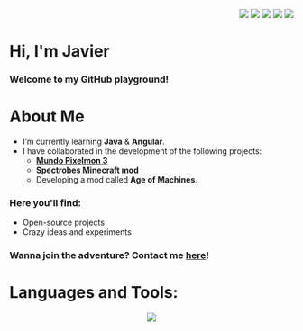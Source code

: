 <p align="right">
  <a href="https://twitter.com/jvprz__"><img src="https://skillicons.dev/icons?i=twitter"/></a>
  <a href="https://linkedin.com/in/jvprz"><img src="https://skillicons.dev/icons?i=linkedin"/></a>
  <a href="https://stackoverflow.com/users/13748819/jprimee"><img src="https://skillicons.dev/icons?i=stackoverflow"/></a>
  <a href="https://instagram.com/jvprz_"><img src="https://skillicons.dev/icons?i=instagram"/></a>
  <a href="https://discord.gg/JPrimee#3974"><img src="https://skillicons.dev/icons?i=discord"/></a>
</p>

<h1>Hi, I'm Javier</h1>
<h3>Welcome to my GitHub playground!</h3>

# About Me
- I’m currently learning **Java** & **Angular**.
- I have collaborated in the development of the following projects:
  - [**Mundo Pixelmon 3**](https://github.com/Mundo-Pixelmon)
  - [**Spectrobes Minecraft mod**](https://www.curseforge.com/minecraft/mc-mods/spectrobes-mod)
  - Developing a mod called **Age of Machines**.


<h3>Here you'll find:</h3>

- Open-source projects 
- Crazy ideas and experiments

<h3>Wanna join the adventure? Contact me <a href="mailto:javierpsantos99@gmail.com">here</a>!</h3>

<h1>Languages and Tools:</h3>
<p align="center">
  <a href="#">
    <img src="https://skillicons.dev/icons?i=java,spring,php,laravel,mysql,html,css,bootstrap,angular,javascript,photoshop,illustrator,git,postman" />
  </a>
</p>
